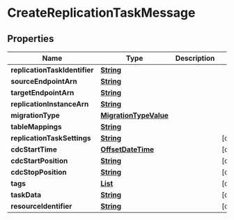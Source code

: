 

# CreateReplicationTaskMessage

<p/>

## Properties

| Name | Type | Description | Notes |
|------------ | ------------- | ------------- | -------------|
|**replicationTaskIdentifier** | [**String**](String.md) |  |  |
|**sourceEndpointArn** | [**String**](String.md) |  |  |
|**targetEndpointArn** | [**String**](String.md) |  |  |
|**replicationInstanceArn** | [**String**](String.md) |  |  |
|**migrationType** | [**MigrationTypeValue**](MigrationTypeValue.md) |  |  |
|**tableMappings** | [**String**](String.md) |  |  |
|**replicationTaskSettings** | [**String**](String.md) |  |  [optional] |
|**cdcStartTime** | [**OffsetDateTime**](OffsetDateTime.md) |  |  [optional] |
|**cdcStartPosition** | [**String**](String.md) |  |  [optional] |
|**cdcStopPosition** | [**String**](String.md) |  |  [optional] |
|**tags** | [**List**](List.md) |  |  [optional] |
|**taskData** | [**String**](String.md) |  |  [optional] |
|**resourceIdentifier** | [**String**](String.md) |  |  [optional] |




